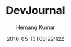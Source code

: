 ---
title: "DevJournal"
github: https://github.com/hemangsk/DevJournal
demo: https://hemangsk.github.io/DevJournal
author: Hemang Kumar

ssg:
  - Jekyll
cms:
  - No Cms
date: 2016-05-13T08:22:12Z
github_branch: master
stale: true
---